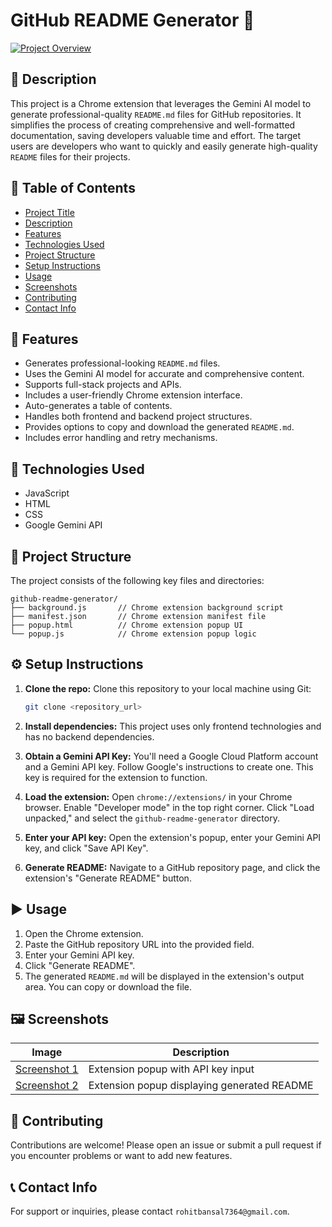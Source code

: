 # GitHub README Generator 🚀

[![Project Overview](placeholder.png)](placeholder.png)  <!-- Replace placeholder.png with an actual image -->

## 📖 Description

This project is a Chrome extension that leverages the Gemini AI model to generate professional-quality `README.md` files for GitHub repositories.  It simplifies the process of creating comprehensive and well-formatted documentation, saving developers valuable time and effort.  The target users are developers who want to quickly and easily generate high-quality `README` files for their projects.


## 🧭 Table of Contents

- [Project Title](#project-title)
- [Description](#description)
- [Features](#features)
- [Technologies Used](#technologies-used)
- [Project Structure](#project-structure)
- [Setup Instructions](#setup-instructions)
- [Usage](#usage)
- [Screenshots](#screenshots)
- [Contributing](#contributing)
- [Contact Info](#contact-info)


## 🌟 Features

- Generates professional-looking `README.md` files.
- Uses the Gemini AI model for accurate and comprehensive content.
- Supports full-stack projects and APIs.
- Includes a user-friendly Chrome extension interface.
- Auto-generates a table of contents.
- Handles both frontend and backend project structures.
- Provides options to copy and download the generated `README.md`.
- Includes error handling and retry mechanisms.


## 🧰 Technologies Used

-  JavaScript
-  HTML
-  CSS
-  Google Gemini API


## 📁 Project Structure

The project consists of the following key files and directories:

```
github-readme-generator/
├── background.js       // Chrome extension background script
├── manifest.json       // Chrome extension manifest file
├── popup.html          // Chrome extension popup UI
└── popup.js            // Chrome extension popup logic
```


## ⚙️ Setup Instructions

1. **Clone the repo:**  Clone this repository to your local machine using Git:
   ```bash
   git clone <repository_url>
   ```

2. **Install dependencies:**  This project uses only frontend technologies and has no backend dependencies.

3. **Obtain a Gemini API Key:** You'll need a Google Cloud Platform account and a Gemini API key.  Follow Google's instructions to create one.  This key is required for the extension to function.

4. **Load the extension:** Open `chrome://extensions/` in your Chrome browser. Enable "Developer mode" in the top right corner. Click "Load unpacked," and select the `github-readme-generator` directory.

5. **Enter your API key:**  Open the extension's popup, enter your Gemini API key, and click "Save API Key".

6. **Generate README:** Navigate to a GitHub repository page, and click the extension's "Generate README" button.


## ▶️ Usage

1. Open the Chrome extension.
2. Paste the GitHub repository URL into the provided field.
3. Enter your Gemini API key.
4. Click "Generate README".
5. The generated `README.md` will be displayed in the extension's output area. You can copy or download the file.


## 🖼️ Screenshots

| Image                     | Description                                                              |
|--------------------------|--------------------------------------------------------------------------|
| [Screenshot 1](placeholder.png) | Extension popup with API key input                                      |
| [Screenshot 2](placeholder.png) | Extension popup displaying generated README                                |
<!-- Replace placeholder.png with actual screenshots -->


## 🤝 Contributing

Contributions are welcome! Please open an issue or submit a pull request if you encounter problems or want to add new features.


## 📞 Contact Info

For support or inquiries, please contact `rohitbansal7364@gmail.com`.
